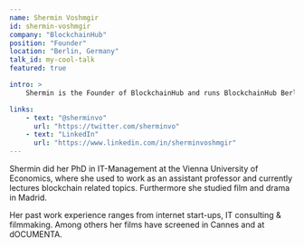 ```yaml
---
name: Shermin Voshmgir
id: shermin-voshmgir
company: "BlockchainHub"
position: "Founder"
location: "Berlin, Germany"
talk_id: my-cool-talk
featured: true

intro: >
    Shermin is the Founder of BlockchainHub and runs BlockchainHub Berlin. She is on the advisory board of the Estonian e-residency program, a curator of theDAO and regularly speaks at conferences and consults on Blockchains & Smart Contracts.

links:
    - text: "@sherminvo"
      url: "https://twitter.com/sherminvo"
    - text: "LinkedIn"
      url: "https://www.linkedin.com/in/sherminvoshmgir"
---
```


Shermin did her PhD in IT-Management at the Vienna University of Economics, where she used to work as an assistant professor and currently lectures blockchain related topics. Furthermore she studied film and drama in Madrid.

Her past work experience ranges from internet start-ups, IT consulting & filmmaking. Among others her films have screened in Cannes and at dOCUMENTA.
